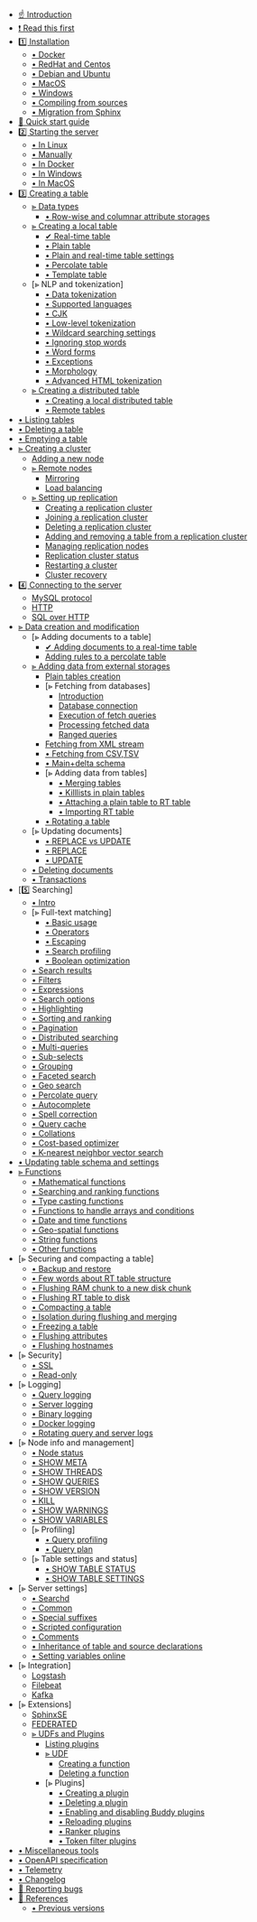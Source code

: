 * [☝ Introduction](Introduction.md)
* [❗ Read this first](Read_this_first.md)
* [1️⃣ Installation](Installation/Installation.md)
    * [• Docker](Installation/Docker.md)
    * [• RedHat and Centos](Installation/RHEL_and_Centos.md)
    * [• Debian and Ubuntu](Installation/Debian_and_Ubuntu.md)
    * [• MacOS](Installation/MacOS.md)
    * [• Windows](Installation/Windows.md)
    * [• Compiling from sources](Installation/Compiling_from_sources.md)
    * [• Migration from Sphinx](Installation/Migration_from_Sphinx.md)
* [🔰 Quick start guide](Quick_start_guide.md)
* [2️⃣ Starting the server](Starting_the_server.md)
    * [• In Linux](Starting_the_server/Linux.md)
    * [• Manually](Starting_the_server/Manually.md)
    * [• In Docker](Starting_the_server/Docker.md)
    * [• In Windows](Starting_the_server/Windows.md)
    * [• In MacOS](Starting_the_server/MacOS.md)
* [3️⃣ Creating a table](Creating_a_table.md)
    * [⪢ Data types](Creating_a_table/Data_types.md)
        * [• Row-wise and columnar attribute storages](Creating_a_table/Data_types.md#Row-wise-and-columnar-attribute-storages)
    * [⪢ Creating a local table](Creating_a_table/Local_tables.md)
        * [✔ Real-time table](Creating_a_table/Local_tables/Real-time_table.md)
        * [• Plain table](Creating_a_table/Local_tables/Plain_table.md)
        * [• Plain and real-time table settings](Creating_a_table/Local_tables/Plain_and_real-time_table_settings.md)
        * [• Percolate table](Creating_a_table/Local_tables/Percolate_table.md)
        * [• Template table](Creating_a_table/Local_tables/Template_table.md)
    * [⪢ NLP and tokenization]
        * [• Data tokenization](Creating_a_table/NLP_and_tokenization/Data_tokenization.md)
        * [• Supported languages](Creating_a_table/NLP_and_tokenization/Supported_languages.md)
        * [• CJK](Creating_a_table/NLP_and_tokenization/CJK.md)
        * [• Low-level tokenization](Creating_a_table/NLP_and_tokenization/Low-level_tokenization.md)
        * [• Wildcard searching settings](Creating_a_table/NLP_and_tokenization/Wildcard_searching_settings.md)
        * [• Ignoring stop words](Creating_a_table/NLP_and_tokenization/Ignoring_stop-words.md)
        * [• Word forms](Creating_a_table/NLP_and_tokenization/Wordforms.md)
        * [• Exceptions](Creating_a_table/NLP_and_tokenization/Exceptions.md)
        * [• Morphology](Creating_a_table/NLP_and_tokenization/Morphology.md)
        * [• Advanced HTML tokenization](Creating_a_table/NLP_and_tokenization/Advanced_HTML_tokenization.md)
    * [⪢ Creating a distributed table](Creating_a_table/Creating_a_distributed_table/Creating_a_distributed_table.md)
        * [• Creating a local distributed table](Creating_a_table/Creating_a_distributed_table/Creating_a_local_distributed_table.md)
        * [• Remote tables](Creating_a_table/Creating_a_distributed_table/Remote_tables.md)
* [• Listing tables](Listing_tables.md)
* [• Deleting a table](Deleting_a_table.md)
* [• Emptying a table](Emptying_a_table.md)
* [⪢ Creating a cluster](Creating_a_cluster/Creating_a_cluster.md)
    * [Adding a new node](Creating_a_cluster/Adding_a_new_node.md)
    * [⪢ Remote nodes](Creating_a_cluster/Remote_nodes.md)
        * [Mirroring](Creating_a_cluster/Remote_nodes/Mirroring.md)
        * [Load balancing](Creating_a_cluster/Remote_nodes/Load_balancing.md)
    * [⪢ Setting up replication](Creating_a_cluster/Setting_up_replication/Setting_up_replication.md)
        * [Creating a replication cluster](Creating_a_cluster/Setting_up_replication/Creating_a_replication_cluster.md)
        * [Joining a replication cluster](Creating_a_cluster/Setting_up_replication/Joining_a_replication_cluster.md)
        * [Deleting a replication cluster](Creating_a_cluster/Setting_up_replication/Deleting_a_replication_cluster.md)
        * [Adding and removing a table from a replication cluster](Creating_a_cluster/Setting_up_replication/Adding_and_removing_a_table_from_a_replication_cluster.md)
        * [Managing replication nodes](Creating_a_cluster/Setting_up_replication/Managing_replication_nodes.md)
        * [Replication cluster status](Creating_a_cluster/Setting_up_replication/Replication_cluster_status.md)
        * [Restarting a cluster](Creating_a_cluster/Setting_up_replication/Restarting_a_cluster.md)
        * [Cluster recovery](Creating_a_cluster/Setting_up_replication/Cluster_recovery.md)
* [4️⃣ Connecting to the server](Connecting_to_the_server.md)
    * [MySQL protocol](Connecting_to_the_server/MySQL_protocol.md)
    * [HTTP](Connecting_to_the_server/HTTP.md)
    * [SQL over HTTP](Connecting_to_the_server/HTTP.md#SQL-over-HTTP)
* [⪢ Data creation and modification](Data_creation_and_modification/Data_creation_and_modification.md)
    * [⪢ Adding documents to a table]
        * [✔ Adding documents to a real-time table](Data_creation_and_modification/Adding_documents_to_a_table/Adding_documents_to_a_real-time_table.md)
        * [Adding rules to a percolate table](Data_creation_and_modification/Adding_documents_to_a_table/Adding_rules_to_a_percolate_table.md)
    * [⪢ Adding data from external storages](Data_creation_and_modification/Adding_data_from_external_storages.md)
        * [Plain tables creation](Data_creation_and_modification/Adding_data_from_external_storages/Plain_tables_creation.md)
        * [⪢ Fetching from databases]
            * [Introduction](Data_creation_and_modification/Adding_data_from_external_storages/Fetching_from_databases/Introduction.md)
            * [Database connection](Data_creation_and_modification/Adding_data_from_external_storages/Fetching_from_databases/Database_connection.md)
            * [Execution of fetch queries](Data_creation_and_modification/Adding_data_from_external_storages/Fetching_from_databases/Execution_of_fetch_queries.md)
            * [Processing fetched data](Data_creation_and_modification/Adding_data_from_external_storages/Fetching_from_databases/Processing_fetched_data.md)
            * [Ranged queries](Data_creation_and_modification/Adding_data_from_external_storages/Fetching_from_databases/Ranged_queries.md)
        * [Fetching from XML stream](Data_creation_and_modification/Adding_data_from_external_storages/Fetching_from_XML_streams.md)
        * [• Fetching from CSV,TSV](Data_creation_and_modification/Adding_data_from_external_storages/Fetching_from_CSV,TSV.md)
        * [• Main+delta schema](Data_creation_and_modification/Adding_data_from_external_storages/Main_delta.md)
        * [⪢ Adding data from tables]
            * [• Merging tables](Data_creation_and_modification/Adding_data_from_external_storages/Adding_data_to_tables/Merging_tables.md)
            * [• Killlists in plain tables](Data_creation_and_modification/Adding_data_from_external_storages/Adding_data_to_tables/Killlist_in_plain_tables.md)
            * [• Attaching a plain table to RT table](Data_creation_and_modification/Adding_data_from_external_storages/Adding_data_to_tables/Attaching_a_plain_table_to_RT_table.md)
            * [• Importing RT table](Data_creation_and_modification/Adding_data_from_external_storages/Adding_data_to_tables/Importing_table.md)
        * [• Rotating a table](Data_creation_and_modification/Adding_data_from_external_storages/Rotating_a_table.md)
    * [⪢ Updating documents]
        * [• REPLACE vs UPDATE](Data_creation_and_modification/Updating_documents/REPLACE_vs_UPDATE.md)
        * [• REPLACE](Data_creation_and_modification/Updating_documents/REPLACE.md)
        * [• UPDATE](Data_creation_and_modification/Updating_documents/UPDATE.md)
    * [• Deleting documents](Data_creation_and_modification/Deleting_documents.md)
    * [• Transactions](Data_creation_and_modification/Transactions.md)
* [5️⃣ Searching]
    * [• Intro](Searching/Intro.md)
    * [⪢ Full-text matching]
        * [• Basic usage](Searching/Full_text_matching/Basic_usage.md)
        * [• Operators](Searching/Full_text_matching/Operators.md)
        * [• Escaping](Searching/Full_text_matching/Escaping.md)
        * [• Search profiling](Searching/Full_text_matching/Profiling.md)
        * [• Boolean optimization](Searching/Full_text_matching/Boolean_optimization.md)
    * [• Search results](Searching/Search_results.md)
    * [• Filters](Searching/Filters.md)
    * [• Expressions](Searching/Expressions.md)
    * [• Search options](Searching/Options.md)
    * [• Highlighting](Searching/Highlighting.md)
    * [• Sorting and ranking](Searching/Sorting_and_ranking.md)
    * [• Pagination](Searching/Pagination.md)
    * [• Distributed searching](Searching/Distributed_searching.md)
    * [• Multi-queries](Searching/Multi-queries.md)
    * [• Sub-selects](Searching/Sub-selects.md)
    * [• Grouping](Searching/Grouping.md)
    * [• Faceted search](Searching/Faceted_search.md)
    * [• Geo search](Searching/Geo_search.md)
    * [• Percolate query](Searching/Percolate_query.md)
    * [• Autocomplete](Searching/Autocomplete.md)
    * [• Spell correction](Searching/Spell_correction.md)
    * [• Query cache](Searching/Query_cache.md)
    * [• Collations](Searching/Collations.md)
    * [• Cost-based optimizer](Searching/Cost_based_optimizer.md)
    * [• K-nearest neighbor vector search](Searching/KNN.md)
* [• Updating table schema and settings](Updating_table_schema_and_settings.md)
* [⪢ Functions](Functions.md)
    * [• Mathematical functions](Functions/Mathematical_functions.md)
    * [• Searching and ranking functions](Functions/Searching_and_ranking_functions.md)
    * [• Type casting functions](Functions/Type_casting_functions.md)
    * [• Functions to handle arrays and conditions](Functions/Arrays_and_conditions_functions.md)
    * [• Date and time functions](Functions/Date_and_time_functions.md)
    * [• Geo-spatial functions](Functions/Geo_spatial_functions.md)
    * [• String functions](Functions/String_functions.md)
    * [• Other functions](Functions/Other_functions.md)
* [⪢ Securing and compacting a table]
    * [• Backup and restore](Securing_and_compacting_a_table/Backup_and_restore.md)
    * [• Few words about RT table structure](Securing_and_compacting_a_table/RT_table_structure.md)
    * [• Flushing RAM chunk to a new disk chunk](Securing_and_compacting_a_table/Flushing_RAM_chunk_to_a_new_disk_chunk.md)
    * [• Flushing RT table to disk](Securing_and_compacting_a_table/Flushing_RAM_chunk_to_disk.md)
    * [• Compacting a table](Securing_and_compacting_a_table/Compacting_a_table.md)
    * [• Isolation during flushing and merging](Securing_and_compacting_a_table/Isolation_during_flushing_and_merging.md)
    * [• Freezing a table](Securing_and_compacting_a_table/Freezing_a_table.md)
    * [• Flushing attributes](Securing_and_compacting_a_table/Flushing_attributes.md)
    * [• Flushing hostnames](Securing_and_compacting_a_table/Flushing_hostnames.md)
* [⪢ Security]
    * [• SSL](Security/SSL.md)
    * [• Read-only](Security/Read_only.md)
* [⪢ Logging]
    * [• Query logging](Logging/Query_logging.md)
    * [• Server logging](Logging/Server_logging.md)
    * [• Binary logging](Logging/Binary_logging.md)
    * [• Docker logging](Logging/Docker_logging.md)
    * [• Rotating query and server logs](Logging/Rotating_query_and_server_logs.md)
* [⪢ Node info and management]
    * [• Node status](Node_info_and_management/Node_status.md)
    * [• SHOW META](Node_info_and_management/SHOW_META.md)
    * [• SHOW THREADS](Node_info_and_management/SHOW_THREADS.md)
    * [• SHOW QUERIES](Node_info_and_management/SHOW_QUERIES.md)
    * [• SHOW VERSION](Node_info_and_management/SHOW_VERSION.md)
    * [• KILL](Node_info_and_management/KILL.md)
    * [• SHOW WARNINGS](Node_info_and_management/SHOW_WARNINGS.md)
    * [• SHOW VARIABLES](Node_info_and_management/SHOW_VARIABLES.md)
    * [⪢ Profiling]
        * [• Query profiling](Node_info_and_management/Profiling/Query_profile.md)
        * [• Query plan](Node_info_and_management/Profiling/Query_plan.md)
    * [⪢ Table settings and status]
        * [• SHOW TABLE STATUS](Node_info_and_management/Table_settings_and_status/SHOW_TABLE_STATUS.md)
        * [• SHOW TABLE SETTINGS](Node_info_and_management/Table_settings_and_status/SHOW_TABLE_SETTINGS.md)
* [⪢ Server settings]
    * [• Searchd](Server_settings/Searchd.md)
    * [• Common](Server_settings/Common.md)
    * [• Special suffixes](Server_settings/Special_suffixes.md)
    * [• Scripted configuration](Server_settings/Scripted_configuration.md)
    * [• Comments](Server_settings/Comments.md)
    * [• Inheritance of table and source declarations](Server_settings/Inheritance_of_index_and_source_declarations.md)
    * [• Setting variables online](Server_settings/Setting_variables_online.md)
* [⪢ Integration]
    * [Logstash](Integration/Logstash.md)
    * [Filebeat](Integration/Filebeat.md)
    * [Kafka](Integration/Kafka.md)
* [⪢ Extensions]
    * [SphinxSE](Extensions/SphinxSE.md)
    * [FEDERATED](Extensions/FEDERATED.md)
    * [⪢ UDFs and Plugins](Extensions/UDFs_and_Plugins/UDFs_and_Plugins.md)
        * [Listing plugins](Extensions/UDFs_and_Plugins/Listing_plugins.md)
        * [⪢ UDF](Extensions/UDFs_and_Plugins/UDF.md)
            * [Creating a function](Extensions/UDFs_and_Plugins/UDF/Creating_a_function.md)
            * [Deleting a function](Extensions/UDFs_and_Plugins/UDF/Deleting_a_function.md)
        * [⪢ Plugins]
            * [• Creating a plugin](Extensions/UDFs_and_Plugins/Plugins/Creating_a_plugin.md)
            * [• Deleting a plugin](Extensions/UDFs_and_Plugins/Plugins/Deleting_a_plugin.md)
            * [• Enabling and disabling Buddy plugins](Extensions/UDFs_and_Plugins/Plugins/Enabling_and_disabling_buddy_plugins.md)
            * [• Reloading plugins](Extensions/UDFs_and_Plugins/Plugins/Reloading_plugins.md)
            * [• Ranker plugins](Extensions/UDFs_and_Plugins/Plugins/Ranker_plugins.md)
            * [• Token filter plugins](Extensions/UDFs_and_Plugins/Plugins/Token_filter_plugins.md)
* [• Miscellaneous tools](Miscellaneous_tools.md)
* [• OpenAPI specification](Openapi.md)
* [• Telemetry](Telemetry.md)
* [• Changelog](Changelog.md)
* [🐞 Reporting bugs](Reporting_bugs.md)
* [📖 References](References.md)
    * [• Previous versions](References.md#Documentation-for-old-Manticore-versions)
<!-- proofread -->
